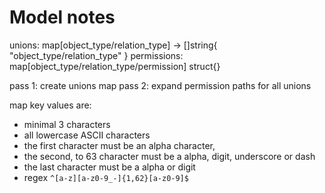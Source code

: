 # Model notes

unions: map[object_type/relation_type] -> []string{ "object_type/relation_type" }
permissions: map[object_type/relation_type/permission] struct{}

pass 1: create unions map
pass 2: expand permission paths for all unions

map key values are:
* minimal 3 characters
* all lowercase ASCII characters
* the first character must be an alpha character,
* the second, to 63 character must be a alpha, digit, underscore or dash
* the last character must be a alpha or digit
* regex `^[a-z][a-z0-9_-]{1,62}[a-z0-9]$` 

